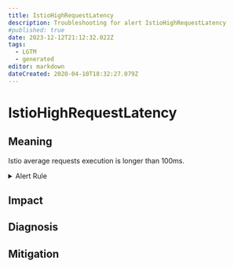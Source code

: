 ```yaml
---
title: IstioHighRequestLatency
description: Troubleshooting for alert IstioHighRequestLatency
#published: true
date: 2023-12-12T21:12:32.022Z
tags: 
  - LGTM
  - generated
editor: markdown
dateCreated: 2020-04-10T18:32:27.079Z
---
```


# IstioHighRequestLatency

## Meaning
[//]: # "Short paragraph that explains what the alert means"
Istio average requests execution is longer than 100ms.

<details>
  <summary>Alert Rule</summary>

{{% rule "istio/istio-internal.yml" "IstioHighRequestLatency" %}}

<!-- Rule when generated

```yaml
alert: IstioHighRequestLatency
expr: rate(istio_request_duration_milliseconds_sum{reporter="destination"}[1m]) / rate(istio_request_duration_milliseconds_count{reporter="destination"}[1m]) > 100
for: 1m
labels:
    severity: warning
annotations:
    summary: Istio high request latency (instance {{ $labels.instance }})
    description: |-
        Istio average requests execution is longer than 100ms.
          VALUE = {{ $value }}
          LABELS = {{ $labels }}
    runbook: https://github.com/srerun/prometheus-alerts/blob/main/content/runbooks/istio-internal/IstioHighRequestLatency.md

```

-->

</details>


## Impact
[//]: # "What could / will happen if the alert is not addressed"



## Diagnosis
[//]: # "Steps to take to identify the cause of the problem"



## Mitigation
[//]: # "The steps necessary to resolve the alert"
